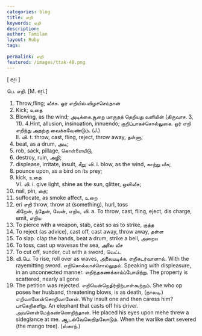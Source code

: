 ```yaml
---
categories: blog
title: எறி
keywords: எறி
description: 
author: Tamilan
layout: Ruby
tags: 
 
permalink: எறி
featured: /images/ttak-48.png
---
```

  
[ eṟi ]  
  
பெ. எறி. [M. eṟi.]  
1. Throw,fling; வீச்சு. ஓர் எறியில் விழச்செய்தான்  
2. Kick; உதை  
3. Blowing, as the wind; அடிக்கை.சூறை மாருதத் தெறியது வளியின் (திருவாச. 3, 11). 4.Hint, allusion, insinuation, innuendo; குறிப்பாகச்சொல்லுகை. ஒர் எறி எறிந்து அதற்கு வைக்கவேண்டும். (J.)  
II. வி. t. throw, cast, fling, reject, throw away, தள்ளு;  
2. beat, as a drum, அடி;  
3. rob, sack, pillage, கொள்ளையிடு,  
4. destroy, ruin, அழி;  
5. displease, irritate, insult, சீறு; வி. i. blow, as the wind, காற்று வீசு;  
2. pounce upon, as a bird on its prey;  
3. kick, உதை  
VI. வி. i. give light, shine as the sun, glitter, ஒளிவீசு;  
2. nail, pin, தை;  
3. suffocate, as smoke affect, உறை  
2. eri எறி throw, throw at (something), hurl, toss  
கிறேன், ந்தேன், வேன், எறிய, வி. a. To throw, cast, fling, eject, dis charge, emit, எறிய  
2. To pierce with a weapon, stab, cast so as to strike, குத்த  
3. To reject (as advice), cast off, cast away, throw away, தள்ள  
4. To slap. clap the hands, beat a drum, strike a bell, அறைய  
5. To toss, cast up wavesas the sea, அலை வீச  
6. To cut off, sunder, cut with a sword, வெட்ட  
7. வி.பெ. To rise, roll over as waves, அலையடிக்க. எறிசுடர்வாளால். With the rayemitting sword. எறிசொல்லாச்சொல்லுதல். Speaking with displeasure, in an unconnected manner. எறிந்தகணக்காய்ப்போயிற்று. The property is scattered, nearly all gone  
2. The petition was rejected. எறியென்றெதிர்நிற்பாள்கூற்றம். She who op poses her husband, threatening blows, is as death, (நாலடி.) எறிவானேன்சொறிவானேன். Why insult one and then caress him? பாகெறிகளிறு. An elephant that casts off his driver. அவனென்மேற்கண்ணெறிந்தான். He placed his eyes upon mehe threw a sideglance at me. ஆடல்வேலெறிதலோடும். When the warlike dart severed (the mango tree). (ஸ்காந்.)